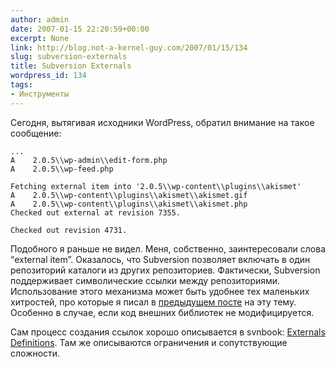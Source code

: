 ```yaml
---
author: admin
date: 2007-01-15 22:20:59+00:00
excerpt: None
link: http://blog.not-a-kernel-guy.com/2007/01/15/134
slug: subversion-externals
title: Subversion Externals
wordpress_id: 134
tags:
- Инструменты
---
```


Сегодня, вытягивая исходники WordPress, обратил внимание на такое сообщение:

```no-highlight
...
A    2.0.5\\wp-admin\\edit-form.php
A    2.0.5\\wp-feed.php

Fetching external item into '2.0.5\\wp-content\\plugins\\akismet'
A    2.0.5\\wp-content\\plugins\\akismet\\akismet.gif
A    2.0.5\\wp-content\\plugins\\akismet\\akismet.php
Checked out external at revision 7355.

Checked out revision 4731.
```

Подобного я раньше не видел. Меня, собственно, заинтересовали слова “external item”.  Оказалось, что Subversion позволяет включать в один репозиторий каталоги из других репозиториев. Фактически, Subversion поддерживает символические ссылки между репозиториями. Использование этого механизма может быть удобнее тех маленьких хитростей, про которые я  писал в [предыдущем посте](http://blog.not-a-kernel-guy.com/2006/12/29/123) на эту тему. Особенно в случае, если код внешних библиотек не модифицируется. 

Сам процесс создания ссылок хорошо описывается в svnbook: [Externals Definitions](http://spin.atomicobject.com/2005/10/12/svnexternals/). Там же описываются ограничения и сопутствующие сложности.
